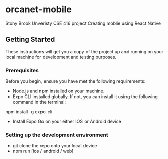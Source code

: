 # orcanet-mobile
Stony Brook Unveristy CSE 416 project
Creating moblie using React Native

## Getting Started

These instructions will get you a copy of the project up and running on your local machine for development and testing purposes.

### Prerequisites

Before you begin, ensure you have met the following requirements:

- Node.js and npm installed on your machine.
- Expo CLI installed globally. If not, you can install it using the following command in the terminal:

npm install -g expo-cli

- Install Expo Go on your either IOS or Android device

### Setting up the development environment

- git clone the repo onto your local device
- npm run [ios / android / web]